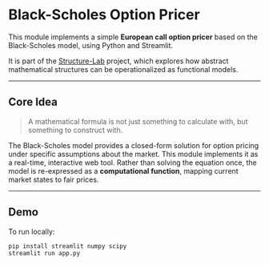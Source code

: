 # Black-Scholes Option Pricer

This module implements a simple **European call option pricer** based on the Black-Scholes model, using Python and Streamlit.

It is part of the [Structure-Lab](https://github.com/yourname/structure-lab) project, which explores how abstract mathematical structures can be operationalized as functional models.

---

## Core Idea

> A mathematical formula is not just something to calculate with, but something to construct with.

The Black-Scholes model provides a closed-form solution for option pricing under specific assumptions about the market. This module implements it as a real-time, interactive web tool. Rather than solving the equation once, the model is re-expressed as a **computational function**, mapping current market states to fair prices.

---

## Demo

To run locally:

```bash
pip install streamlit numpy scipy
streamlit run app.py
